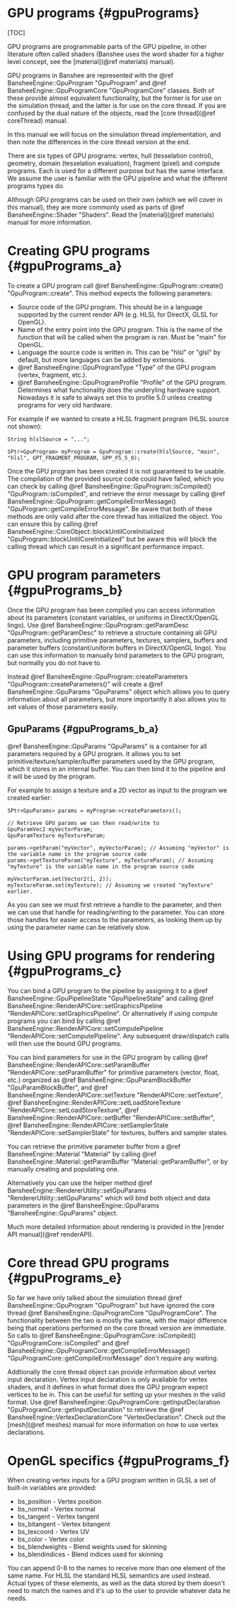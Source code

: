GPU programs									{#gpuPrograms}
===============
[TOC]

GPU programs are programmable parts of the GPU pipeline, in other literature often called shaders (Banshee uses the word shader for a higher level concept, see the [material](@ref materials) manual).

GPU programs in Banshee are represented with the @ref BansheeEngine::GpuProgram "GpuProgram" and @ref BansheeEngine::GpuProgramCore "GpuProgramCore" classes. Both of these provide almost equivalent functionality, but the former is for use on the simulation thread, and the latter is for use on the core thread. If you are confused by the dual nature of the objects, read the [core thread](@ref coreThread) manual. 

In this manual we will focus on the simulation thread implementation, and then note the differences in the core thread version at the end.

There are six types of GPU programs: vertex, hull (tesselation control), geometry, domain (tesselation evaluation), fragment (pixel) and compute programs. Each is used for a different purpose but has the same interface. We assume the user is familiar with the GPU pipeline and what the different programs types do. 

Although GPU programs can be used on their own (which we will cover in this manual), they are more commonly used as parts of @ref BansheeEngine::Shader "Shaders". Read the [material](@ref materials) manual for more information.

# Creating GPU programs {#gpuPrograms_a}
To create a GPU program call @ref BansheeEngine::GpuProgram::create() "GpuProgram::create". This method expects the following parameters:
 - Source code of the GPU program. This should be in a language supported by the current render API (e.g. HLSL for DirectX, GLSL for OpenGL).
 - Name of the entry point into the GPU program. This is the name of the function that will be called when the program is ran. Must be "main" for OpenGL.
 - Language the source code is written in. This can be "hlsl" or "glsl" by default, but more languages can be added by extensions.
 - @ref BansheeEngine::GpuProgramType "Type" of the GPU program (vertex, fragment, etc.).
 - @ref BansheeEngine::GpuProgramProfile "Profile" of the GPU program. Determines what functionality does the underyling hardware support. Nowadays it is safe to always set this to profile 5.0 unless creating programs for very old hardware.
 
For example if we wanted to create a HLSL fragment program (HLSL source not shown):
~~~~~~~~~~~~~{.cpp}
String hlslSource = "...";

SPtr<GpuProgram> myProgram = GpuProgram::create(hlslSource, "main", "hlsl", GPT_FRAGMENT_PROGRAM, GPP_FS_5_0);
~~~~~~~~~~~~~ 
 
Once the GPU program has been created it is not guaranteed to be usable. The compilation of the provided source code could have failed, which you can check by calling @ref BansheeEngine::GpuProgram::isCompiled() "GpuProgram::isCompiled", and retrieve the error message by calling @ref BansheeEngine::GpuProgram::getCompileErrorMessage() "GpuProgram::getCompileErrorMessage". Be aware that both of these methods are only valid after the core thread has initialized the object. You can ensure this by calling @ref BansheeEngine::CoreObject::blockUntilCoreInitialized "GpuProgram::blockUntilCoreInitialized" but be aware this will block the calling thread which can result in a significant performance impact.

# GPU program parameters {#gpuPrograms_b}
Once the GPU program has been compiled you can access information about its parameters (constant variables, or uniforms in DirectX/OpenGL lingo). Use @ref BansheeEngine::GpuProgram::getParamDesc "GpuProgram::getParamDesc" to retrieve a structure containing all GPU parameters, including primitive parameters, textures, samplers, buffers and parameter buffers (constant/uniform buffers in DirectX/OpenGL lingo). You can use this information to manually bind parameters to the GPU program, but normally you do not have to.

Instead @ref BansheeEngine::GpuProgram::createParameters "GpuProgram::createParameters()" will create a @ref BansheeEngine::GpuParams "GpuParams" object which allows you to query information about all parameters, but more importantly it also allows you to set values of those parameters easily.

## GpuParams {#gpuPrograms_b_a}
@ref BansheeEngine::GpuParams "GpuParams" is a container for all parameters required by a GPU program. It allows you to set primitive/texture/sampler/buffer parameters used by the GPU program, which it stores in an internal buffer. You can then bind it to the pipeline and it will be used by the program.

For example to assign a texture and a 2D vector as input to the program we created earlier:
~~~~~~~~~~~~~{.cpp}
SPtr<GpuParams> params = myProgram->createParameters();

// Retrieve GPU params we can then read/write to
GpuParamVec2 myVectorParam;
GpuParamTexture myTextureParam;

params->getParam("myVector", myVectorParam); // Assuming "myVector" is the variable name in the program source code
params->getTextureParam("myTexture", myTextureParam); // Assuming "myTexture" is the variable name in the program source code

myVectorParam.set(Vector2(1, 2));
myTextureParam.set(myTexture); // Assuming we created "myTexture" earlier.
~~~~~~~~~~~~~

As you can see we must first retrieve a handle to the parameter, and then we can use that handle for reading/writing to the parameter. You can store those handles for easier access to the parameters, as looking them up by using the parameter name can be relatively slow.

# Using GPU programs for rendering {#gpuPrograms_c}
You can bind a GPU program to the pipeline by assigning it to a @ref BansheeEngine::GpuPipelineState "GpuPipelineState" and calling @ref BansheeEngine::RenderAPICore::setGraphicsPipeline "RenderAPICore::setGraphicsPipeline". Or alternatively if using compute programs you can bind by calling @ref BansheeEngine::RenderAPICore::setComputePipeline "RenderAPICore::setComputePipeline". Any subsequent draw/dispatch calls will then use the bound GPU programs. 

You can bind parameters for use in the GPU program by calling @ref BansheeEngine::RenderAPICore::setParamBuffer "RenderAPICore::setParamBuffer" for primitive parameters (vector, float, etc.) organized as @ref BansheeEngine::GpuParamBlockBuffer "GpuParamBlockBuffer", and @ref BansheeEngine::RenderAPICore::setTexture "RenderAPICore::setTexture", @ref BansheeEngine::RenderAPICore::setLoadStoreTexture "RenderAPICore::setLoadStoreTexture", @ref BansheeEngine::RenderAPICore::setBuffer "RenderAPICore::setBuffer", @ref BansheeEngine::RenderAPICore::setSamplerState "RenderAPICore::setSamplerState" for textures, buffers and sampler states.

You can retrieve the primitive parameter buffer from a @ref BansheeEngine::Material "Material" by calling @ref BansheeEngine::Material::getParamBuffer "Material::getParamBuffer", or by manually creating and populating one.

Alternatively you can use the helper method @ref BansheeEngine::RendererUtility::setGpuParams "RendererUtility::setGpuParams" which will bind both object and data parameters in the @ref BansheeEngine::GpuParams "BansheeEngine::GpuParams" object.

Much more detailed information about rendering is provided in the [render API manual](@ref renderAPI).

# Core thread GPU programs {#gpuPrograms_e}
So far we have only talked about the simulation thread @ref BansheeEngine::GpuProgram "GpuProgram" but have ignored the core thread @ref BansheeEngine::GpuProgramCore "GpuProgramCore". The functionality between the two is mostly the same, with the major difference being that operations performed on the core thread version are immediate. So calls to @ref BansheeEngine::GpuProgramCore::isCompiled() "GpuProgramCore::isCompiled" and @ref BansheeEngine::GpuProgramCore::getCompileErrorMessage() "GpuProgramCore::getCompileErrorMessage" don't require any waiting.

Addtionally the core thread object can provide information about vertex input declaration. Vertex input declaration is only available for vertex shaders, and it defines in what format does the GPU program expect vertices to be in. This can be useful for setting up your meshes in the valid format. Use @ref BansheeEngine::GpuProgramCore::getInputDeclaration "GpuProgramCore::getInputDeclaration" to retrieve the @ref BansheeEngine::VertexDeclarationCore "VertexDeclaration". Check out the [mesh](@ref meshes) manual for more information on how to use vertex declarations.

# OpenGL specifics {#gpuPrograms_f}
When creating vertex inputs for a GPU program written in GLSL a set of built-in variables are provided:
 - bs_position - Vertex position
 - bs_normal - Vertex normal
 - bs_tangent - Vertex tangent
 - bs_bitangent - Vertex bitangent
 - bs_texcoord - Vertex UV
 - bs_color - Vertex color
 - bs_blendweights - Blend weights used for skinning
 - bs_blendindices - Blend indices used for skinning
 
You can append 0-8 to the names to receive more than one element of the same name. For HLSL the standard HLSL semantics are used instead. Actual types of these elements, as well as the data stored by them doesn't need to match the names and it's up to the user to provide whatever data he needs.